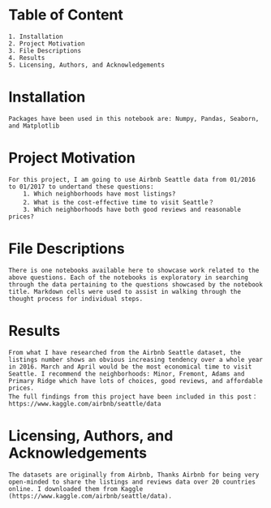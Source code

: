 # Table of Content
	1. Installation
	2. Project Motivation
	3. File Descriptions
	4. Results
	5. Licensing, Authors, and Acknowledgements

# Installation
	Packages have been used in this notebook are: Numpy, Pandas, Seaborn, and Matplotlib

# Project Motivation
	For this project, I am going to use Airbnb Seattle data from 01/2016 to 01/2017 to undertand these questions: 
		1. Which neighborhoods have most listings? 
		2. What is the cost-effective time to visit Seattle？ 
		3. Which neighborhoods have both good reviews and reasonable prices?
		
# File Descriptions
	There is one notebooks available here to showcase work related to the above questions. Each of the notebooks is exploratory in searching through the data pertaining to the questions showcased by the notebook title. Markdown cells were used to assist in walking through the thought process for individual steps.
	
# Results
	From what I have researched from the Airbnb Seattle dataset, the listings number shows an obvious increasing tendency over a whole year in 2016. March and April would be the most economical time to visit Seattle. I recommend the neighborhoods: Minor, Fremont, Adams and Primary Ridge which have lots of choices, good reviews, and affordable prices.
	The full findings from this project have been included in this post：https://www.kaggle.com/airbnb/seattle/data
	

# Licensing, Authors, and Acknowledgements
	The datasets are originally from Airbnb, Thanks Airbnb for being very open-minded to share the listings and reviews data over 20 countries online. I downloaded them from Kaggle (https://www.kaggle.com/airbnb/seattle/data).
